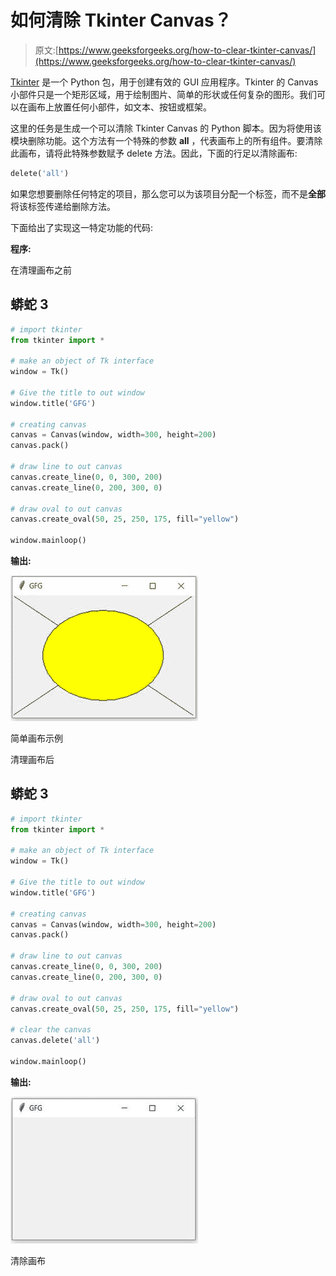 # 如何清除 Tkinter Canvas？

> 原文:[https://www.geeksforgeeks.org/how-to-clear-tkinter-canvas/](https://www.geeksforgeeks.org/how-to-clear-tkinter-canvas/)

[Tkinter](https://www.geeksforgeeks.org/python-gui-tkinter/) 是一个 Python 包，用于创建有效的 GUI 应用程序。Tkinter 的 Canvas 小部件只是一个矩形区域，用于绘制图片、简单的形状或任何复杂的图形。我们可以在画布上放置任何小部件，如文本、按钮或框架。

这里的任务是生成一个可以清除 Tkinter Canvas 的 Python 脚本。因为将使用该模块删除功能。这个方法有一个特殊的参数 **all** ，代表画布上的所有组件。要清除此画布，请将此特殊参数赋予 delete 方法。因此，下面的行足以清除画布:

```py
delete('all')
```

如果您想要删除任何特定的项目，那么您可以为该项目分配一个标签，而不是**全部**将该标签传递给删除方法。

下面给出了实现这一特定功能的代码:

**程序:**

在清理画布之前

## 蟒蛇 3

```py
# import tkinter
from tkinter import *

# make an object of Tk interface
window = Tk()

# Give the title to out window
window.title('GFG')

# creating canvas
canvas = Canvas(window, width=300, height=200)
canvas.pack()

# draw line to out canvas
canvas.create_line(0, 0, 300, 200)
canvas.create_line(0, 200, 300, 0)

# draw oval to out canvas
canvas.create_oval(50, 25, 250, 175, fill="yellow")

window.mainloop()
```

**输出:**

![](img/8f3fbd7f8c2d70143cf59065858d60a8.png)

简单画布示例

清理画布后

## 蟒蛇 3

```py
# import tkinter
from tkinter import *

# make an object of Tk interface
window = Tk()

# Give the title to out window
window.title('GFG')

# creating canvas
canvas = Canvas(window, width=300, height=200)
canvas.pack()

# draw line to out canvas
canvas.create_line(0, 0, 300, 200)
canvas.create_line(0, 200, 300, 0)

# draw oval to out canvas
canvas.create_oval(50, 25, 250, 175, fill="yellow")

# clear the canvas
canvas.delete('all')

window.mainloop()
```

**输出:**

![](img/c3349d252e79846803f626d2d97d6c74.png)

清除画布